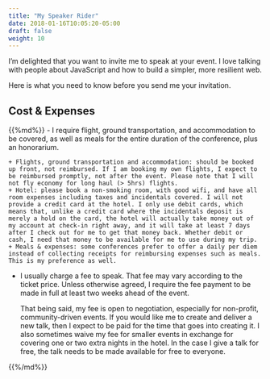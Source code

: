 ```yaml
---
title: "My Speaker Rider"
date: 2018-01-16T10:05:20-05:00
draft: false
weight: 10
---
```


I’m delighted that you want to invite me to speak at your event. I love talking with people about JavaScript and how to build a simpler, more resilient web.

Here is what you need to know before you send me your invitation.

## Cost & Expenses

<div class="list-spaced">
{{%md%}}
- I require flight, ground transportation, and accommodation to be covered, as well as meals for the entire duration of the conference, plus an honorarium.

	+ Flights, ground transportation and accommodation: should be booked up front, not reimbursed. If I am booking my own flights, I expect to be reimbursed promptly, not after the event. Please note that I will not fly economy for long haul (> 5hrs) flights.
	+ Hotel: please book a non-smoking room, with good wifi, and have all room expenses including taxes and incidentals covered. I will not provide a credit card at the hotel. I only use debit cards, which means that, unlike a credit card where the incidentals deposit is merely a hold on the card, the hotel will actually take money out of my account at check-in right away, and it will take at least 7 days after I check out for me to get that money back. Whether debit or cash, I need that money to be available for me to use during my trip.
	+ Meals & expenses: some conferences prefer to offer a daily per diem instead of collecting receipts for reimbursing expenses such as meals. This is my preference as well.

- I usually charge a fee to speak. That fee may vary according to the ticket price. Unless otherwise agreed, I require the fee payment to be made in full at least two weeks ahead of the event.

	That being said, my fee is open to negotiation, especially for non-profit, community-driven events. If you would like me to create and deliver a new talk, then I expect to be paid for the time that goes into creating it. I also sometimes waive my fee for smaller events in exchange for covering one or two extra nights in the hotel. In the case I give a talk for free, the talk needs to be made available for free to everyone.


{{%/md%}}
</div>
